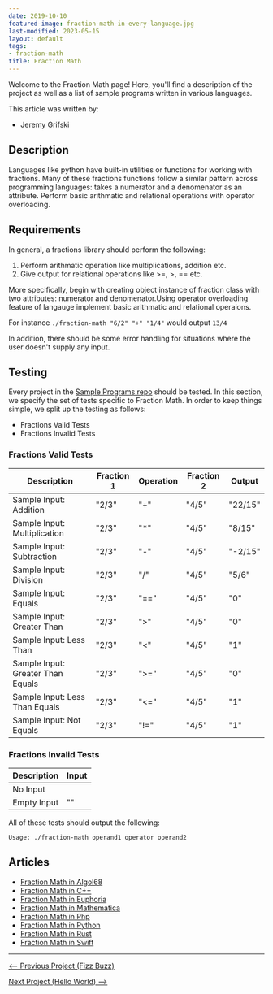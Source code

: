 ```yaml
---
date: 2019-10-10
featured-image: fraction-math-in-every-language.jpg
last-modified: 2023-05-15
layout: default
tags:
- fraction-math
title: Fraction Math
---
```


Welcome to the Fraction Math page! Here, you'll find a description of the project as well as a list of sample programs written in various languages.

This article was written by:

- Jeremy Grifski

## Description

Languages like python have built-in utilities or functions for working with fractions.
Many of these fractions functions follow a similar pattern across programming languages: 
takes a numerator and a denomenator as an attribute.
Perform basic arithmatic and relational operations with operator overloading.


## Requirements

In general, a fractions library should perform the following:

1. Perform arithmatic operation like multiplications, addition etc.
2. Give output for relational operations like >=, >, == etc.

More specifically, begin with creating object instance of fraction class with two attributes:
numerator and denomenator.Using operator overloading feature of langauge implement basic arithmatic
and relational operaions.

For instance `./fraction-math "6/2" "+" "1/4"` would output `13/4`

In addition, there should be some error handling for situations where the user
doesn't supply any input.


## Testing

Every project in the [Sample Programs repo](https://github.com/TheRenegadeCoder/sample-programs) should be tested.
In this section, we specify the set of tests specific to Fraction Math.
In order to keep things simple, we split up the testing as follows:

- Fractions Valid Tests
- Fractions Invalid Tests

### Fractions Valid Tests

| Description | Fraction 1 | Operation | Fraction 2 | Output |
| ----------- | ---------- | --------- | ---------- | ------ |
| Sample Input: Addition | "2/3" | "+" | "4/5" | "22/15" |
| Sample Input: Multiplication | "2/3" | "*" | "4/5" | "8/15" |
| Sample Input: Subtraction | "2/3" | "-" | "4/5" | "-2/15" |
| Sample Input: Division | "2/3" | "/" | "4/5" | "5/6" |
| Sample Input: Equals | "2/3" | "==" | "4/5" | "0" |
| Sample Input: Greater Than | "2/3" | ">" | "4/5" | "0" |
| Sample Input: Less Than | "2/3" | "<" | "4/5" | "1" |
| Sample Input: Greater Than Equals | "2/3" | ">=" | "4/5" | "0" |
| Sample Input: Less Than Equals | "2/3" | "<=" | "4/5" | "1" |
| Sample Input: Not Equals | "2/3" | "!=" | "4/5" | "1" |

### Fractions Invalid Tests

| Description | Input |
| ----------- | ----- |
| No Input |  |
| Empty Input | "" |

All of these tests should output the following:

```
Usage: ./fraction-math operand1 operator operand2
```


## Articles

- [Fraction Math in Algol68](https://sampleprograms.io/projects/fraction-math/algol68)
- [Fraction Math in C++](https://sampleprograms.io/projects/fraction-math/c-plus-plus)
- [Fraction Math in Euphoria](https://sampleprograms.io/projects/fraction-math/euphoria)
- [Fraction Math in Mathematica](https://sampleprograms.io/projects/fraction-math/mathematica)
- [Fraction Math in Php](https://sampleprograms.io/projects/fraction-math/php)
- [Fraction Math in Python](https://sampleprograms.io/projects/fraction-math/python)
- [Fraction Math in Rust](https://sampleprograms.io/projects/fraction-math/rust)
- [Fraction Math in Swift](https://sampleprograms.io/projects/fraction-math/swift)

***

<nav class="project-nav">

<div id="prev" markdown="1">

[<-- Previous Project (Fizz Buzz)](https://sampleprograms.io/projects/fizz-buzz)

</div>

<div id="next" markdown="1">

[Next Project (Hello World) -->](https://sampleprograms.io/projects/hello-world)

</div>

</nav>